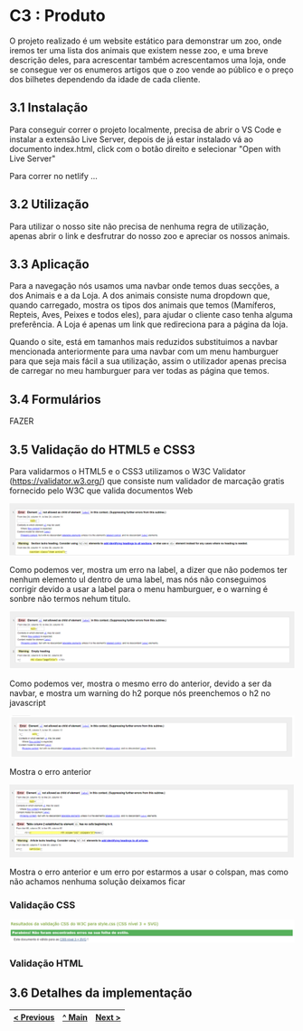 # C3 : Produto

O projeto realizado é um website estático para demonstrar um zoo, onde iremos ter uma lista dos animais que existem nesse zoo, e uma breve descrição deles, para acrescentar também acrescentamos uma loja, onde se consegue ver os enumeros artigos que o zoo vende ao público e o preço dos bilhetes dependendo da idade de cada cliente.

## 3.1 Instalação

Para conseguir correr o projeto localmente, precisa de abrir o VS Code e instalar a extensão Live Server, depois de já estar instalado vá ao documento index.html, click com o botão direito e selecionar "Open with Live Server"

Para correr no netlify ...

## 3.2 Utilização 

Para utilizar o nosso site não precisa de nenhuma regra de utilização, apenas abrir o link e desfrutrar do nosso zoo e apreciar os nossos animais.

## 3.3 Aplicação

Para a navegação nós usamos uma navbar onde temos duas secções, a dos Animais e a da Loja. A dos animais consiste numa dropdown que, quando carregado, mostra os tipos dos animais que temos (Mamíferos, Repteis, Aves, Peixes  e todos eles), para ajudar o cliente caso tenha alguma preferência. A Loja é apenas um link que redireciona para a página da loja.

Quando o site, está em tamanhos mais reduzidos substituimos a navbar mencionada anteriormente para uma navbar com um menu hamburguer para que seja mais fácil a sua utilização, assim o utilizador apenas precisa
de carregar no meu hamburguer para ver todas as página que temos.

## 3.4 Formulários

 FAZER

## 3.5 Validação do HTML5 e CSS3 

Para validarmos o HTML5 e o CSS3 utilizamos o W3C Validator (https://validator.w3.org/) que consiste num validador de marcação gratis fornecido pelo W3C que valida documentos Web

![Style CSS Validator](../src/img/indexValidator.png)

Como podemos ver, mostra um erro na label, a dizer que não podemos ter nenhum elemento ul dentro de uma label, mas nós não conseguimos corrigir devido a usar a label para o menu hamburguer, e o warning é sonbre não termos nehum titulo.

![Style CSS Validator](../src/img/AnimaisValidator.png)

Como podemos ver, mostra o mesmo erro do anterior, devido a ser da navbar, e mostra um warning do h2 porque nós preenchemos o h2 no javascript

![Style CSS Validator](../src/img/ValidateAnimalDetail.png)

Mostra o erro anterior

![Style CSS Validator](../src/img/ShopValidator.png)

Mostra o erro anterior e um erro por estarmos a usar o colspan, mas como não achamos nenhuma solução deixamos ficar

### Validação CSS

![Style CSS Validator](../src/img/ValidateCSS.png) 

### Validação HTML 

## 3.6 Detalhes da implementação



[< Previous](c2.md) | [^ Main](../README.md) | [Next >](c4.md)
:--- | :---: | ---: 

